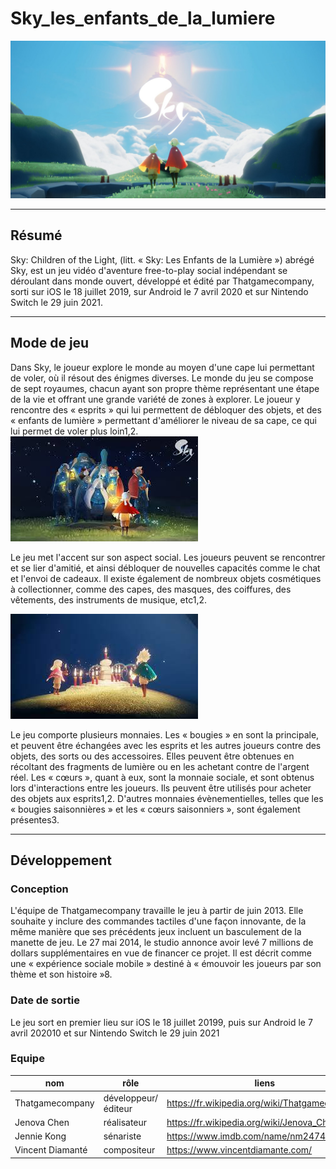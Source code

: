 # Sky_les_enfants_de_la_lumiere

![sky](img/sky.jpg)
- - -

## Résumé

Sky: Children of the Light, (litt. « Sky: Les Enfants de la Lumière ») abrégé Sky, est un jeu vidéo d'aventure free-to-play social indépendant se déroulant dans monde ouvert, développé et édité par Thatgamecompany, sorti sur iOS le 18 juillet 2019, sur Android le 7 avril 2020 et sur Nintendo Switch le 29 juin 2021.

- - -

## Mode de jeu

Dans Sky, le joueur explore le monde au moyen d'une cape lui permettant de voler, où il résout des énigmes diverses. Le monde du jeu se compose de sept royaumes, chacun ayant son propre thème représentant une étape de la vie et offrant une grande variété de zones à explorer. Le joueur y rencontre des « esprits » qui lui permettent de débloquer des objets, et des « enfants de lumière » permettant d'améliorer le niveau de sa cape, ce qui lui permet de voler plus loin1,2.
![esprits](img/images.jpg)

Le jeu met l'accent sur son aspect social. Les joueurs peuvent se rencontrer et se lier d'amitié, et ainsi débloquer de nouvelles capacités comme le chat et l'envoi de cadeaux. Il existe également de nombreux objets cosmétiques à collectionner, comme des capes, des masques, des coiffures, des vêtements, des instruments de musique, etc1,2.

![](img/t%C3%A9l%C3%A9chargement%20(1).jpg)

Le jeu comporte plusieurs monnaies. Les « bougies » en sont la principale, et peuvent être échangées avec les esprits et les autres joueurs contre des objets, des sorts ou des accessoires. Elles peuvent être obtenues en récoltant des fragments de lumière ou en les achetant contre de l'argent réel. Les « cœurs », quant à eux, sont la monnaie sociale, et sont obtenus lors d'interactions entre les joueurs. Ils peuvent être utilisés pour acheter des objets aux esprits1,2. D'autres monnaies évènementielles, telles que les « bougies saisonnières » et les « cœurs saisonniers », sont également présentes3.

- - -

## Développement

### Conception

L'équipe de Thatgamecompany travaille le jeu à partir de juin 2013. Elle souhaite y inclure des commandes tactiles d'une façon innovante, de la même manière que ses précédents jeux incluent un basculement de la manette de jeu. Le 27 mai 2014, le studio annonce avoir levé 7 millions de dollars supplémentaires en vue de financer ce projet. Il est décrit comme une « expérience sociale mobile » destiné à « émouvoir les joueurs par son thème et son histoire »8.

### Date de sortie

Le jeu sort en premier lieu sur iOS le 18 juillet 20199, puis sur Android le 7 avril 202010 et sur Nintendo Switch le 29 juin 2021

### Equipe

nom | rôle | liens
| --- | --- | --- |
| Thatgamecompany | développeur/éditeur | https://fr.wikipedia.org/wiki/Thatgamecompany |
| Jenova Chen | réalisateur | https://fr.wikipedia.org/wiki/Jenova_Chen |
| Jennie Kong | sénariste | https://www.imdb.com/name/nm2474744/ |
| Vincent Diamanté | compositeur | https://www.vincentdiamante.com/|

